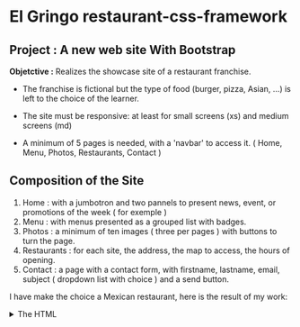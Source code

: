 # El Gringo restaurant-css-framework
## Project : A new web site With Bootstrap

__Objetctive :__ Realizes the showcase site of a restaurant franchise. 

* The franchise is fictional but the type of food (burger, pizza, Asian, ...) is left to the choice of the learner.

* The site must be responsive: at least for small screens (xs) and medium screens (md)

* A minimum of 5 pages is needed, with a 'navbar' to access it. ( Home, Menu, Photos, Restaurants, Contact )

## Composition of the Site

1. Home : with a jumbotron and two pannels to present news, event, or promotions of the week ( for exemple )
2. Menu : with menus presented as a grouped list with badges.
3. Photos : a minimum of ten images ( three per pages ) with buttons to turn the page.
4. Restaurants : for each site, the address, the map to access, the hours of opening.
5. Contact : a page with a contact form, with firstname, lastname, email, subject ( dropdown list with choice ) and a send button.

I have make the choice a Mexican restaurant, here is the result of my work:

<details>
<summary>The HTML</summary>
    
<!DOCTYPE html>
<html lang="fr">

<head>
    <meta charset="UTF-8">
    <meta name="viewport" content="width=device-width, initial-scale=1.0">
    <meta http-equiv="X-UA-Compatible" content="ie=edge">
    <link href="assets/css/bootstrap/bootstrap.css" rel="stylesheet">
    <link rel="stylesheet" href="https://use.fontawesome.com/releases/v5.8.2/css/all.css"
        integrity="sha384-oS3vJWv+0UjzBfQzYUhtDYW+Pj2yciDJxpsK1OYPAYjqT085Qq/1cq5FLXAZQ7Ay" crossorigin="anonymous">
    <link rel="stylesheet" href="assets/css/style.css">
    
</head>

<body>
    <header>
        <nav class="navbar navbar-expand-lg navbar-dark bg-dark">
            <div class="container">
                <a class="navbar-brand">El Gringo</a>
                <button class="navbar-toggler" type="button" data-toggle="collapse"
                    data-target="#navbarSupportedContent" aria-controls="navbarSupportedContent" aria-expanded="false"
                    aria-label="Toggle navigation">
                    <span class="navbar-toggler-icon"></span>
                </button>

                <div class="collapse navbar-collapse" id="navbarSupportedContent">
                    <ul class="navbar-nav mr-auto">
                        <li class="nav-item ">
                            <a class="nav-link" href="index.html">Accueil <span class="sr-only">(current)</span></a>
                        </li>
                        <li class="nav-item">
                            <a class="nav-link" href="Carte.html">Carte</a>
                        </li>
                        <li class="nav-item">
                            <a class="nav-link active" href="Photos.html">Photos</a>
                        </li>
                        <li class="nav-item">
                            <a class="nav-link" href="Resto.html">Restaurants</a>
                        </li>
                        <li class="nav-item">
                            <a class="nav-link" href="Contact.html">Contact</a>
                        </li>
                    </ul>
                    <button class="btn btn-outline-primary my-2 my-sm-0 mr-5" type="submit"><i
                            class="fab fa-facebook-square mr-2"></i>Like

                    </button>
                    </form>
                </div>
            </div>
        </nav>

    </header>

    <main class="py-4">
        <section class="container">
            <div class="tof mt-5 ">
                <div class="tab-content" id="pills-tabContent">
                    <div class="tab-pane fade show active" id="pills-home" role="tabpanel"
                        aria-labelledby="pills-home-tab"><img src="assets/img/Gal101.jpg"><img
                            src="assets/img/Gal102.jpg"><img src="assets/img/Gal103.jpg"></div>
                    <div class="tab-pane fade" id="pills-profile" role="tabpanel" aria-labelledby="pills-profile-tab">
                        <img src="assets/img/Gal201.jpg"><img src="assets/img/Gal202.jpg"><img
                            src="assets/img/Gal203.jpg"></div>
                    <div class="tab-pane fade" id="pills-contact" role="tabpanel" aria-labelledby="pills-contact-tab">
                        <img src="assets/img/Gal301.jpg"><img src="assets/img/Gal302.jpg"><img
                            src="assets/img/Gal303.jpg"></div>
                    <div class="tab-pane fade" id="pills-cont" role="tabpanel" aria-labelledby="pills-cont-tab"><img
                            src="assets/img/Gal401.jpg"><img src="assets/img/Gal402.jpg"><img
                            src="assets/img/Gal403.jpg"></div>
                </div>
            </div>
            <div class="chiffre">
                <ul class="nav nav-pills mt-4 justify-content-center" id="pills-tab mr-auto" role="tablist">
                    <li class="nav-item">
                        <a class="nav-link active" id="pills-home-tab" data-toggle="pill" href="#pills-home" role="tab"
                            aria-controls="pills-home" aria-selected="true">-1-</a>
                    </li>
                    <li class="nav-item">
                        <a class="nav-link" id="pills-profile-tab" data-toggle="pill" href="#pills-profile" role="tab"
                            aria-controls="pills-profile" aria-selected="false">-2-</a>
                    </li>
                    <li class="nav-item">
                        <a class="nav-link" id="pills-contact-tab" data-toggle="pill" href="#pills-contact" role="tab"
                            aria-controls="pills-contact" aria-selected="false">-3-</a>
                    </li>
                    <li class="nav-item">
                        <a class="nav-link" id="pills-cont-tab" data-toggle="pill" href="#pills-cont" role="tab"
                            aria-controls="pills-cont" aria-selected="false">-4-</a>
                    </li>
                </ul>
            </div>
        </section>
    </main>
    <script src="https://code.jquery.com/jquery-3.3.1.slim.min.js"></script>
    <script src="https://cdnjs.cloudflare.com/ajax/libs/popper.js/1.14.7/umd/popper.min.js"></script>
    <script src="https://stackpath.bootstrapcdn.com/bootstrap/4.3.1/js/bootstrap.min.js"></script>
</body>

</html>

```
</details>




For example the Photos page code :

[![Image](https://i.goopics.net/Aq14A.jpg)](https://goopics.net/i/Aq14A)

[![Image](https://i.goopics.net/1oD7K.jpg)](https://goopics.net/i/1oD7K)

[![Image](https://i.goopics.net/mLd81.jpg)](https://goopics.net/i/mLd81)
